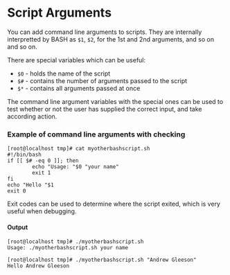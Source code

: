 # Script Arguments
You can add command line arguments to scripts. They are internally interpretted
by BASH as ```$1```, ```$2```, for the 1st and 2nd arguments, and so on and so on.

There are special variables which can be useful:
* ```$0``` - holds the name of the script
* ```$#``` - contains the number of arguments passed to the script
* ```$*``` - contains all arguments passed at once

The command line argument variables with the special ones can be used to test whether or 
not the user has supplied the correct input, and take according action.

### Example of command line arguments with checking
```
[root@localhost tmp]# cat myotherbashscript.sh
#!/bin/bash
if [[ $# -eq 0 ]]; then
        echo "Usage: "$0 "your name"
        exit 1
fi
echo "Hello "$1
exit 0
```
Exit codes can be used to determine where the script exited, which is very useful when
debugging. 

#### Output
```
[root@localhost tmp]# ./myotherbashscript.sh
Usage: ./myotherbashscript.sh your name

[root@localhost tmp]# ./myotherbashscript.sh "Andrew Gleeson"
Hello Andrew Gleeson
```